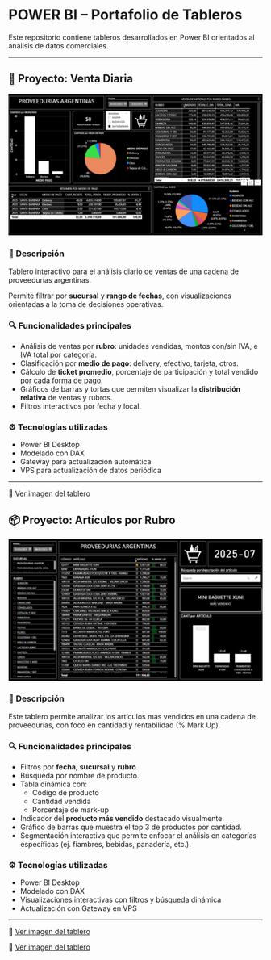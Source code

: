 # POWER BI – Portafolio de Tableros

Este repositorio contiene tableros desarrollados en Power BI orientados al análisis de datos comerciales.

---

## 📌 Proyecto: **Venta Diaria**

![Vista previa del tablero](https://github.com/4ilen/POWER-BI/blob/main/venta_diaria.png?raw=true)

### 🧾 Descripción

Tablero interactivo para el análisis diario de ventas de una cadena de proveedurías argentinas.

Permite filtrar por **sucursal** y **rango de fechas**, con visualizaciones orientadas a la toma de decisiones operativas.

### 🔍 Funcionalidades principales

- Análisis de ventas por **rubro**: unidades vendidas, montos con/sin IVA, e IVA total por categoría.
- Clasificación por **medio de pago**: delivery, efectivo, tarjeta, otros.
- Cálculo de **ticket promedio**, porcentaje de participación y total vendido por cada forma de pago.
- Gráficos de barras y tortas que permiten visualizar la **distribución relativa** de ventas y rubros.
- Filtros interactivos por fecha y local.

### ⚙️ Tecnologías utilizadas

- Power BI Desktop
- Modelado con DAX
- Gateway para actualización automática
- VPS para actualización de datos periódica

---

📁 [Ver imagen del tablero](https://github.com/4ilen/POWER-BI/blob/main/venta_diaria.png?raw=true)

## 📦 Proyecto: Artículos por Rubro

![Vista previa del tablero](https://github.com/4ilen/POWER-BI/blob/main/articulo_por_rubro.png?raw=true)

### 🧾 Descripción

Este tablero permite analizar los artículos más vendidos en una cadena de proveedurías, con foco en cantidad y rentabilidad (% Mark Up).

### 🔍 Funcionalidades principales

- Filtros por **fecha**, **sucursal** y **rubro**.
- Búsqueda por nombre de producto.
- Tabla dinámica con:
  - Código de producto
  - Cantidad vendida
  - Porcentaje de mark-up
- Indicador del **producto más vendido** destacado visualmente.
- Gráfico de barras que muestra el top 3 de productos por cantidad.
- Segmentación interactiva que permite enfocar el análisis en categorías específicas (ej. fiambres, bebidas, panadería, etc.).

### ⚙️ Tecnologías utilizadas

- Power BI Desktop
- Modelado con DAX
- Visualizaciones interactivas con filtros y búsqueda dinámica
- Actualización con Gateway en VPS

---

📁 [Ver imagen del tablero](https://github.com/4ilen/POWER-BI/blob/main/articulo_por_rubro.png?raw=true)


📁 [Ver imagen del tablero](https://github.com/4ilen/POWER-BI/blob/main/articulo_por_rubro.png?raw=true)
